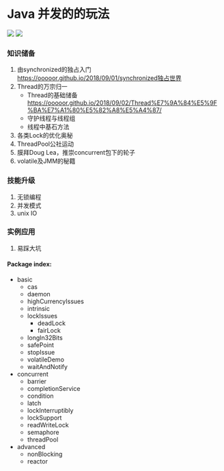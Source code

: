 # Java 并发的的玩法

![](https://img.shields.io/badge/notes-v1.0.1-519dd9.svg) ![](https://img.shields.io/badge/language-java-orange.svg)

### 知识储备

1. 由synchronized的独占入门 https://ooooor.github.io/2018/09/01/synchronized独占世界
2. Thread的万宗归一
   - Thread的基础储备 https://ooooor.github.io/2018/09/02/Thread%E7%9A%84%E5%9F%BA%E7%A1%80%E5%82%A8%E5%A4%87/
   - 守护线程与线程组
   - 线程中基石方法
3. 各类Lock的优化奥秘
4. ThreadPool公社运动
5. 膜拜Doug Lea，推崇concurrent包下的轮子
6. volatile及JMM的秘籍

### 技能升级

1. 无锁编程
2. 并发模式
3. unix IO

### 实例应用

1. 易踩大坑

#### Package index:

- basic
  - cas
  - daemon
  - highCurrencyIssues
  - intrinsic
  - lockIssues
    - deadLock
    - fairLock
  - longIn32Bits
  - safePoint
  - stopIssue
  - volatileDemo
  - waitAndNotify
- concurrent
  - barrier
  - completionService
  - condition
  - latch
  - lockInterruptibly
  - lockSupport
  - readWriteLock
  - semaphore
  - threadPool
- advanced
  - nonBlocking
  - reactor



